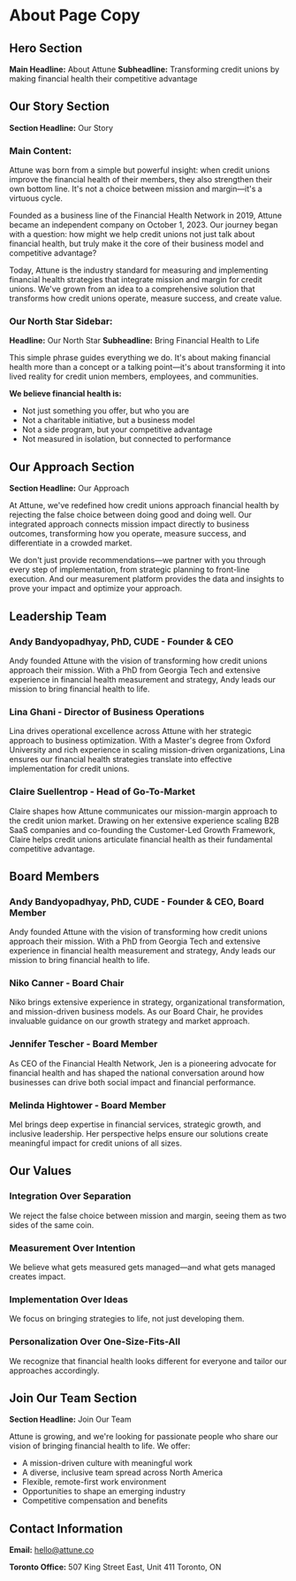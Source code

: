 # About Page Copy

## Hero Section
**Main Headline:** About Attune
**Subheadline:** Transforming credit unions by making financial health their competitive advantage

## Our Story Section
**Section Headline:** Our Story

### Main Content:
Attune was born from a simple but powerful insight: when credit unions improve the financial health of their members, they also strengthen their own bottom line. It's not a choice between mission and margin—it's a virtuous cycle.

Founded as a business line of the Financial Health Network in 2019, Attune became an independent company on October 1, 2023. Our journey began with a question: how might we help credit unions not just talk about financial health, but truly make it the core of their business model and competitive advantage?

Today, Attune is the industry standard for measuring and implementing financial health strategies that integrate mission and margin for credit unions. We've grown from an idea to a comprehensive solution that transforms how credit unions operate, measure success, and create value.

### Our North Star Sidebar:
**Headline:** Our North Star
**Subheadline:** Bring Financial Health to Life

This simple phrase guides everything we do. It's about making financial health more than a concept or a talking point—it's about transforming it into lived reality for credit union members, employees, and communities.

**We believe financial health is:**
- Not just something you offer, but who you are
- Not a charitable initiative, but a business model
- Not a side program, but your competitive advantage
- Not measured in isolation, but connected to performance

## Our Approach Section
**Section Headline:** Our Approach

At Attune, we've redefined how credit unions approach financial health by rejecting the false choice between doing good and doing well. Our integrated approach connects mission impact directly to business outcomes, transforming how you operate, measure success, and differentiate in a crowded market.

We don't just provide recommendations—we partner with you through every step of implementation, from strategic planning to front-line execution. And our measurement platform provides the data and insights to prove your impact and optimize your approach.

## Leadership Team

### Andy Bandyopadhyay, PhD, CUDE - Founder & CEO
Andy founded Attune with the vision of transforming how credit unions approach their mission. With a PhD from Georgia Tech and extensive experience in financial health measurement and strategy, Andy leads our mission to bring financial health to life.

### Lina Ghani - Director of Business Operations
Lina drives operational excellence across Attune with her strategic approach to business optimization. With a Master's degree from Oxford University and rich experience in scaling mission-driven organizations, Lina ensures our financial health strategies translate into effective implementation for credit unions.

### Claire Suellentrop - Head of Go-To-Market
Claire shapes how Attune communicates our mission-margin approach to the credit union market. Drawing on her extensive experience scaling B2B SaaS companies and co-founding the Customer-Led Growth Framework, Claire helps credit unions articulate financial health as their fundamental competitive advantage.

## Board Members

### Andy Bandyopadhyay, PhD, CUDE - Founder & CEO, Board Member
Andy founded Attune with the vision of transforming how credit unions approach their mission. With a PhD from Georgia Tech and extensive experience in financial health measurement and strategy, Andy leads our mission to bring financial health to life.

### Niko Canner - Board Chair
Niko brings extensive experience in strategy, organizational transformation, and mission-driven business models. As our Board Chair, he provides invaluable guidance on our growth strategy and market approach.

### Jennifer Tescher - Board Member
As CEO of the Financial Health Network, Jen is a pioneering advocate for financial health and has shaped the national conversation around how businesses can drive both social impact and financial performance.

### Melinda Hightower - Board Member
Mel brings deep expertise in financial services, strategic growth, and inclusive leadership. Her perspective helps ensure our solutions create meaningful impact for credit unions of all sizes.

## Our Values

### Integration Over Separation
We reject the false choice between mission and margin, seeing them as two sides of the same coin.

### Measurement Over Intention
We believe what gets measured gets managed—and what gets managed creates impact.

### Implementation Over Ideas
We focus on bringing strategies to life, not just developing them.

### Personalization Over One-Size-Fits-All
We recognize that financial health looks different for everyone and tailor our approaches accordingly.

## Join Our Team Section
**Section Headline:** Join Our Team

Attune is growing, and we're looking for passionate people who share our vision of bringing financial health to life. We offer:

- A mission-driven culture with meaningful work
- A diverse, inclusive team spread across North America
- Flexible, remote-first work environment
- Opportunities to shape an emerging industry
- Competitive compensation and benefits

## Contact Information
**Email:** hello@attune.co

**Toronto Office:**
507 King Street East, Unit 411
Toronto, ON
